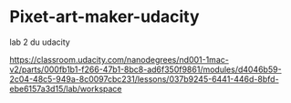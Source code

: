# Pixet-art-maker-udacity

lab 2 du udacity

https://classroom.udacity.com/nanodegrees/nd001-1mac-v2/parts/000fb1b1-f266-47b1-8bc8-ad6f350f9861/modules/d4046b59-2c04-48c5-949a-8c0097cbc231/lessons/037b9245-6441-446d-8bfd-ebe6157a3d15/lab/workspace
